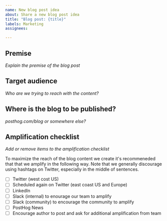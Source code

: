 ```yaml
---
name: New blog post idea
about: Share a new blog post idea
title: "Blog post: {title}"
labels: Marketing
assignees:

---
```


## Premise

_Explain the premise of the blog post_

## Target audience

_Who are we trying to reach with the content?_

## Where is the blog to be published?

_posthog.com/blog or somewhere else?_

## Amplification checklist

_Add or remove items to the amplification checklist_

To maximize the reach of the blog content we create it's recommeneded that that we amplify in the following way. Note that we generally discourage using hashtags on Twitter, especially in the middle of sentences. 

- [ ] Twitter (west cost US)
- [ ] Scheduled again on Twitter (east coast US and Europe)
- [ ] LinkedIn
- [ ] Slack (internal) to enourage our team to amplify
- [ ] Slack (community) to encourage the community to amplify
- [ ] PostHog News
- [ ] Encourage author to post and ask for additional amplification from team
